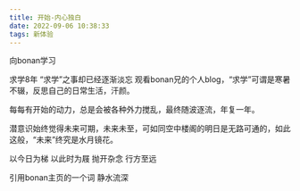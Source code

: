 ```yaml
---
title: 开始-内心独白
date: 2022-09-06 10:38:33
tags: 新体验
---
```

向bonan学习 

求学8年  “求学”之事却已经逐渐淡忘
观看bonan兄的个人blog，“求学”可谓是寒暑不辍，反思自己的日常生活，汗颜。

每每有开始的动力，总是会被各种外力搅乱，最终随波逐流，年复一年。

潜意识始终觉得未来可期，未来未至，可如同空中楼阁的明日是无路可通的，如此这般，“未来”终究是水月镜花。

以今日为梯 以此时为屐 抛开杂念 行方至远

引用bonan主页的一个词 静水流深